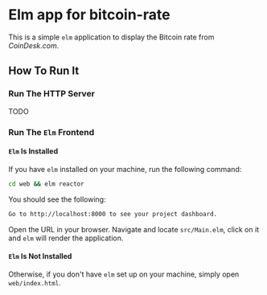 # Elm app for bitcoin-rate

This is a simple `elm` application to display the Bitcoin rate from _CoinDesk.com_.

## How To Run It

### Run The HTTP Server

TODO

### Run The `Elm` Frontend

#### `Elm` Is Installed

If you have `elm` installed on your machine, run the following command:

```bash
cd web && elm reactor
```

You should see the following:

```bash
Go to http://localhost:8000 to see your project dashboard.
```

Open the URL in your browser. Navigate and locate `src/Main.elm`, click on it and `elm` will render the application.

#### `Elm` Is Not Installed

Otherwise, if you don't have `elm` set up on your machine, simply open `web/index.html`.
